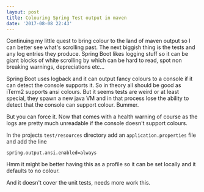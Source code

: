 ```yaml
---
layout: post
title: Colouring Spring Test output in maven
date: '2017-08-08 22:43'
---
```


Continuing my little quest to bring colour to the land of maven output so I can better see what's scrolling past. The next biggish thing is the tests and any log entries they produce.  Spring Boot likes logging stuff so it can be giant blocks of white scrolling by which can be hard to read, spot non breaking warnings, depreciations etc...

Spring Boot uses logback and it can output fancy colours to a console if it can detect the console supports it. So in theory all should be good as iTerm2 supports ansi colours. But it seems tests are weird or at least special, they spawn a new java VM and in that process lose the ability to detect that the console can support colour.  Bummer.

But you can force it. Now that comes with a health warning of course as the logs are pretty much unreadable if the console doesn't support colours.

In the projects `test/resources` directory add an `application.properties` file and add the line

`spring.output.ansi.enabled=always`

Hmm it might be better having this as a profile so it can be set locally and it defaults to no colour.

And it doesn't cover the unit tests, needs more work this.
